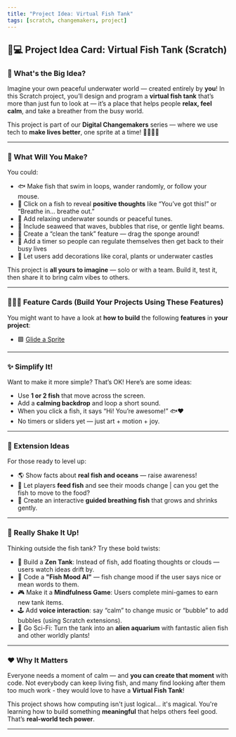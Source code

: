 ```yaml
---
title: "Project Idea: Virtual Fish Tank"
tags: [scratch, changemakers, project]
---
```


## 🐠💻 Project Idea Card: Virtual Fish Tank (Scratch)

### 🌈 What's the Big Idea?

Imagine your own peaceful underwater world — created entirely by **you**! In this Scratch project, you’ll design and program a **virtual fish tank** that’s more than just fun to look at — it’s a place that helps people **relax, feel calm**, and take a breather from the busy world.

This project is part of our **Digital Changemakers** series — where we use tech to **make lives better**, one sprite at a time! 🧘‍♀️🌊💡

---

### 🎯 What Will You Make?

You could:

- 🐟 Make fish that swim in loops, wander randomly, or follow your mouse.
- 💬 Click on a fish to reveal **positive thoughts** like “You’ve got this!” or “Breathe in… breathe out.”
- 🎵 Add relaxing underwater sounds or peaceful tunes.
- 🌿 Include seaweed that waves, bubbles that rise, or gentle light beams.
- 🧼 Create a “clean the tank” feature — drag the sponge around!
- 🧠 Add a timer so people can regulate themselves then get back to their busy lives
- 🪸 Let users add decorations like coral, plants or underwater castles

This project is **all yours to imagine** — solo or with a team. Build it, test it, then share it to bring calm vibes to others.

---

### 👷🏼‍♀️ Feature Cards (Build Your Projects Using These Features)

You might want to have a look at **how to build** the following **features** in **your project**:

- 🟩 [Glide a Sprite](../feature-cards/feature-card-glide-a-sprite.md)

---

### ✨ Simplify It!

Want to make it more simple? That’s OK! Here’s are some ideas:

- Use **1 or 2 fish** that move across the screen.
- Add a **calming backdrop** and loop a short sound.
- When you click a fish, it says “Hi! You’re awesome!” 🐟❤️
- No timers or sliders yet — just art + motion + joy.

---

### 🚀 Extension Ideas

For those ready to level up:

- 🌎 Show facts about **real fish and oceans** — raise awareness!
- 🧪 Let players **feed fish** and see their moods change | can you get the fish to move to the food?
- 🧘 Create an interactive **guided breathing fish** that grows and shrinks gently.

---

### 🤯 Really Shake It Up!

Thinking outside the fish tank? Try these bold twists:

- 🧠 Build a **Zen Tank**: Instead of fish, add floating thoughts or clouds — users watch ideas drift by.
- 🧬 Code a **"Fish Mood AI"** — fish change mood if the user says nice or mean words to them.
- 🎮 Make it a **Mindfulness Game**: Users complete mini-games to earn new tank items.
- 🕹️ Add **voice interaction**: say “calm” to change music or “bubble” to add bubbles (using Scratch extensions).
- 🌌 Go Sci-Fi: Turn the tank into an **alien aquarium** with fantastic alien fish and other worldly plants!

---

### ❤️ Why It Matters

Everyone needs a moment of calm — and **you can create that moment** with code. Not everybody can keep living fish, and many find looking after them too much work - they would love to have a **Virtual Fish Tank**!

This project shows how computing isn't just logical... it's magical. You're learning how to build something **meaningful** that helps others feel good. That’s **real-world tech power**.

---

